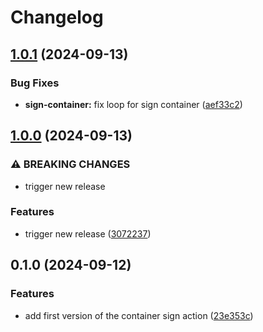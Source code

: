 # Changelog

## [1.0.1](https://github.com/LedgerHQ/actions-security/compare/actions/sign-container-1.0.0...actions/sign-container-1.0.1) (2024-09-13)


### Bug Fixes

* **sign-container:** fix loop for sign container ([aef33c2](https://github.com/LedgerHQ/actions-security/commit/aef33c228a56f5c533d60fc4161f47bba76238d8))

## [1.0.0](https://github.com/LedgerHQ/actions-security/compare/actions/sign-container-0.1.0...actions/sign-container-1.0.0) (2024-09-13)


### ⚠ BREAKING CHANGES

* trigger new release

### Features

* trigger new release ([3072237](https://github.com/LedgerHQ/actions-security/commit/30722377bf2412ebd4ae4d81330a5e7d35ff0385))

## 0.1.0 (2024-09-12)


### Features

* add first version of the container sign action ([23e353c](https://github.com/LedgerHQ/actions-security/commit/23e353cc0e84b0056d0288c558c5310873965d23))
